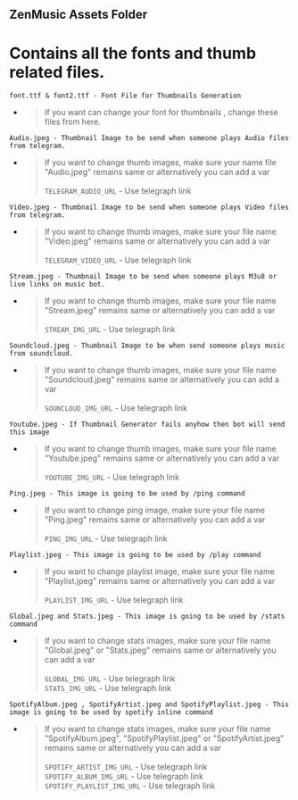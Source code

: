 ## ZenMusic Assets Folder

# Contains all the fonts and thumb related files.

```console
font.ttf & font2.ttf - Font File for Thumbnails Generation
```
- > If you want can change your font for thumbnails , change these files from here.

```console
Audio.jpeg - Thumbnail Image to be send when someone plays Audio files from telegram.
```
- > If you want to change thumb images, make sure your name file "Audio.jpeg" remains same or alternatively you can add a var <br><br> `TELEGRAM_AUDIO_URL` - Use telegraph link


```console
Video.jpeg - Thumbnail Image to be send when someone plays Video files from telegram.
```
- > If you want to change thumb images, make sure your file name "Video.jpeg" remains same or alternatively you can add a var <br><br> `TELEGRAM_VIDEO_URL` - Use telegraph link


```console
Stream.jpeg - Thumbnail Image to be send when someone plays M3u8 or live links on music bot.
```
- > If you want to change thumb images, make sure your file name "Stream.jpeg" remains same or alternatively you can add a var <br><br> `STREAM_IMG_URL` - Use telegraph link

```console
Soundcloud.jpeg - Thumbnail Image to be when send someone plays music from soundcloud.
```
- > If you want to change thumb images, make sure your file name "Soundcloud.jpeg" remains same or alternatively you can add a var <br><br> `SOUNCLOUD_IMG_URL` - Use telegraph link

```console
Youtube.jpeg - If Thumbnail Generator fails anyhow then bot will send this image
```
- > If you want to change thumb images, make sure your file name "Youtube.jpeg" remains same or alternatively you can add a var <br><br> `YOUTUBE_IMG_URL` - Use telegraph link

```console
Ping.jpeg - This image is going to be used by /ping command
```
- > If you want to change ping image, make sure your file name "Ping.jpeg" remains same or alternatively you can add a var <br><br> `PING_IMG_URL` - Use telegraph link


```console
Playlist.jpeg - This image is going to be used by /play command
```
- > If you want to change playlist image, make sure your file name "Playlist.jpeg" remains same or alternatively you can add a var <br><br> `PLAYLIST_IMG_URL` - Use telegraph link


```console
Global.jpeg and Stats.jpeg - This image is going to be used by /stats command
```
- > If you want to change stats images, make sure your file name "Global.jpeg" or "Stats.jpeg" remains same or alternatively you can add a var <br><br> `GLOBAL_IMG_URL` - Use telegraph link<br> `STATS_IMG_URL` - Use telegraph link


```console
SpotifyAlbum.jpeg , SpotifyArtist.jpeg and SpotifyPlaylist.jpeg - This image is going to be used by spotify inline command
```
- > If you want to change stats images, make sure your file name "SpotifyAlbum.jpeg", "SpotifyPlaylist.jpeg" or "SpotifyArtist.jpeg" remains same or alternatively you can add a var <br><br> `SPOTIFY_ARTIST_IMG_URL` - Use telegraph link<br> `SPOTIFY_ALBUM_IMG_URL` - Use telegraph link<br> `SPOTIFY_PLAYLIST_IMG_URL` - Use telegraph link
